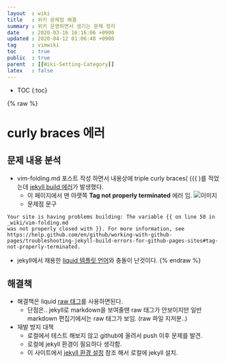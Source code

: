 ```yaml
---
layout  : wiki
title   : 위키 문제점 해결
summary : 위키 운영하면서 생기는 문제 정리 
date    : 2020-03-16 16:16:06 +0900
updated : 2020-04-12 01:06:48 +0900
tag     : vimwiki 
toc     : true
public  : true
parent  : [[Wiki-Setting-Category]]
latex   : false
---
```

* TOC
{:toc}

{% raw %}
# curly braces 에러 
## 문제 내용 분석
* vim-folding.md 포스트 작성 하면서 내용상에 triple curly braces( {{{ )를 적었는데 [jekyll build 에러](https://help.github.com/en/github/working-with-github-pages/troubleshooting-jekyll-build-errors-for-github-pages-sites#tag-not-properly-terminated)가 발생했다.
    * 이 페이지에서 맨 아랫쪽 **Tag not properly terminated** 에러 임. 
  ![이미지](https://user-images.githubusercontent.com/24635919/77517651-dc2d8100-6ebf-11ea-951a-e361f000c164.png)
  * 문제점 문구
```
Your site is having problems building: The variable {{ on line 50 in _wiki/vim-folding.md 
was not properly closed with }}. For more information, see 
https://help.github.com/en/github/working-with-github-pages/troubleshooting-jekyll-build-errors-for-github-pages-sites#tag-not-properly-terminated.
```
* jekyll에서 채용한 [liquid 템플릿 언어](https://shopify.dev/docs/liquid/)와 충돌이 난것이다.
{% endraw %}

## 해결책
* 해결책은 liquid [raw 태그](https://shopify.github.io/liquid/tags/raw/)를 사용하면된다. 
  * 단점은.. jekyll로 markdown을 보여줄땐 raw 태그가 안보이지만 일반 markdown 편집기에서는 raw 태그가 보임. (raw 파일 지저분..)
* 재발 방지 대책 
  * 로컬에서 테스트 해보지 않고 github에 올려서 push 이후 문제를 발견. 
  * 로컬에 jekyll 환경이 필요하다 생각함.
  * 이 사이트에서 [jekyll 환경 설정](https://shryu8902.github.io/_posts/2018-06-22-jekyll-on-windows/) 참조 해서 로컬에 jekyll 설치. 
